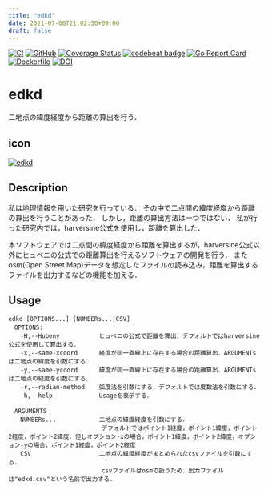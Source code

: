 ```yaml
---
title: "edkd"
date: 2021-07-06T21:02:30+09:00
draft: false
---
```


[![CI](https://github.com/YKatsuy/edkd/actions/workflows/blank.yml/badge.svg)](https://github.com/YKatsuy/edkd/actions/workflows/blank.yml)
[![GitHub](https://img.shields.io/github/license/YKatsuy/edkd)](https://img.shields.io/github/license/YKatsuy/edkd)
[![Coverage Status](https://coveralls.io/repos/github/YKatsuy/edkd/badge.svg?branch=main)](https://coveralls.io/github/YKatsuy/edkd?branch=main)
[![codebeat badge](https://codebeat.co/badges/9bdc88d3-832f-4624-b045-e9a17e0e8794)](https://codebeat.co/projects/github-com-ykatsuy-edkd-main)
[![Go Report Card](https://goreportcard.com/badge/github.com/YKatsuy/edkd)](https://goreportcard.com/report/github.com/YKatsuy/edkd)
[![Dockerfile](https://img.shields.io/badge/Docker-ghcr.io%2FYKatuy%2Fedkd%3A1.0.0-green?logo=docker)](https://hub.docker.com/repository/docker/ykatuy/edkd)
[![DOI](https://zenodo.org/badge/369805796.svg)](https://zenodo.org/badge/latestdoi/369805796)

# edkd

二地点の緯度経度から距離の算出を行う．

## icon

[![edkd](https://freesvg.org/img/restaurant-map-location.png)](https://freesvg.org/restaurant-map-location)

## Description

私は地理情報を用いた研究を行っている．
その中で二点間の緯度経度から距離の算出を行うことがあった．
しかし，距離の算出方法は一つではない．
私が行った研究内では，harversine公式を使用し，距離を算出した．

本ソフトウェアでは二点間の緯度経度から距離を算出するが，harversine公式以外にヒュベニの公式での距離算出を行えるソフトウェアの開発を行う．
またosm(Open Street Map)データを想定したファイルの読み込み，距離を算出するファイルを出力するなどの機能を加える．

## Usage

```
edkd [OPTIONS...] [NUMBERs...|CSV]
　OPTIONS:
　　-H,--Hubeny           ヒュベニの公式で距離を算出．デフォルトではharversine公式を使用して算出する．
　　-x,--same-xcoord      経度が同一直線上に存在する場合の距離算出．ARGUMENTsは二地点の緯度を引数にする．
　　-y,--same-ycoord      緯度が同一直線上に存在する場合の距離算出．ARGUMENTsは二地点の経度を引数にする．
　　-r,--radian-method    弧度法を引数にする．デフォルトでは度数法を引数にする．
　　-h,--help             Usageを表示する．

　ARGUMENTS 
　　NUMBERs...            二地点の緯度経度を引数にする．
                          デフォルトではポイント1経度，ポイント1緯度，ポイント2経度，ポイント2緯度．但しオプション-xの場合，ポイント1緯度，ポイント2緯度，オプション-yの場合，ポイント1経度，ポイント2経度
　　CSV                   二地点の緯度経度がまとめられたcsvファイルを引数にする．
                          csvファイルはosmで扱うため．出力ファイルは"edkd.csv"という名前で出力する．
```


